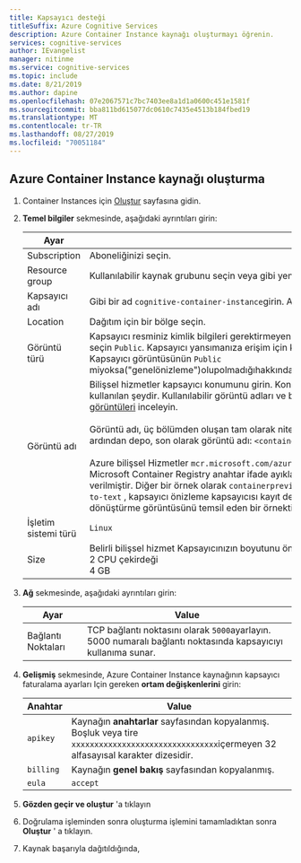 ```yaml
---
title: Kapsayıcı desteği
titleSuffix: Azure Cognitive Services
description: Azure Container Instance kaynağı oluşturmayı öğrenin.
services: cognitive-services
author: IEvangelist
manager: nitinme
ms.service: cognitive-services
ms.topic: include
ms.date: 8/21/2019
ms.author: dapine
ms.openlocfilehash: 07e2067571c7bc7403ee8a1d1a0600c451e1581f
ms.sourcegitcommit: bba811bd615077dc0610c7435e4513b184fbed19
ms.translationtype: MT
ms.contentlocale: tr-TR
ms.lasthandoff: 08/27/2019
ms.locfileid: "70051184"
---
```

## <a name="create-an-azure-container-instance-resource"></a>Azure Container Instance kaynağı oluşturma

1. Container Instances için [Oluştur](https://ms.portal.azure.com/#create/Microsoft.ContainerInstances) sayfasına gidin.

2. **Temel bilgiler** sekmesinde, aşağıdaki ayrıntıları girin:

    |Ayar|Value|
    |--|--|
    |Subscription|Aboneliğinizi seçin.|
    |Resource group|Kullanılabilir kaynak grubunu seçin veya gibi yeni bir tane `cognitive-services`oluşturun.|
    |Kapsayıcı adı|Gibi bir ad `cognitive-container-instance`girin. Ad, daha küçük bir harf olmalıdır.|
    |Location|Dağıtım için bir bölge seçin.|
    |Görüntü türü|Kapsayıcı resminiz kimlik bilgileri gerektirmeyen bir kapsayıcı kayıt defterinde depolanıyorsa, öğesini seçin `Public`. Kapsayıcı yansımanıza erişim için kimlik bilgileri gerekiyorsa, öğesini `Private`seçin. Kapsayıcı görüntüsünün `Public` miyoksa("genelönizleme")olupolmadığıhakkındaayrıntılariçinkapsayıcıdepolarıveresimlerebakın.`Private` [](../../cognitive-services-container-support.md#container-repositories-and-images) |
    |Görüntü adı|Bilişsel hizmetler kapsayıcı konumunu girin. Konum, `docker pull` komuta bir bağımsız değişken olarak kullanılan şeydir. Kullanılabilir görüntü adları ve bunlara karşılık gelen depo için [kapsayıcı depoları ve görüntüleri](../../cognitive-services-container-support.md#container-repositories-and-images) inceleyin.<br><br>Görüntü adı, üç bölümden oluşan tam olarak nitelenmiş olmalıdır. İlk olarak, kapsayıcı kayıt defteri, ardından depo, son olarak görüntü adı: `<container-registry>/<repository>/<image-name>`.<br><br>Azure bilişsel Hizmetler `mcr.microsoft.com/azure-cognitive-services/keyphrase` deposu altında Microsoft Container Registry anahtar ifade ayıklama görüntüsünü temsil eden bir örnek aşağıda verilmiştir. Diğer bir örnek olarak `containerpreview.azurecr.io/microsoft/cognitive-services-speech-to-text` , kapsayıcı önizleme kapsayıcısı kayıt defterinin Microsoft deposunda konuşmayı metne dönüştürme görüntüsünü temsil eden bir örnektir. |
    |İşletim sistemi türü|`Linux`|
    |Size|Belirli bilişsel hizmet Kapsayıcınızın boyutunu önerilen önerilerle değiştirin:<br>2 CPU çekirdeği<br>4 GB

3. **Ağ** sekmesinde, aşağıdaki ayrıntıları girin:

    |Ayar|Value|
    |--|--|
    |Bağlantı Noktaları|TCP bağlantı noktasını olarak `5000`ayarlayın. 5000 numaralı bağlantı noktasında kapsayıcıyı kullanıma sunar.|

4. **Gelişmiş** sekmesinde, Azure Container Instance kaynağının kapsayıcı faturalama ayarları Için gereken **ortam değişkenlerini** girin:

    | Anahtar | Value |
    |--|--|
    |`apikey`|Kaynağın **anahtarlar** sayfasından kopyalanmış. Boşluk veya tire `xxxxxxxxxxxxxxxxxxxxxxxxxxxxxxxx`içermeyen 32 alfasayısal karakter dizesidir.|
    |`billing`|Kaynağın **genel bakış** sayfasından kopyalanmış.|
    |`eula`|`accept`|

1. **Gözden geçir ve oluştur** 'a tıklayın
1. Doğrulama işleminden sonra oluşturma işlemini tamamladıktan sonra **Oluştur** ' a tıklayın.
1. Kaynak başarıyla dağıtıldığında,